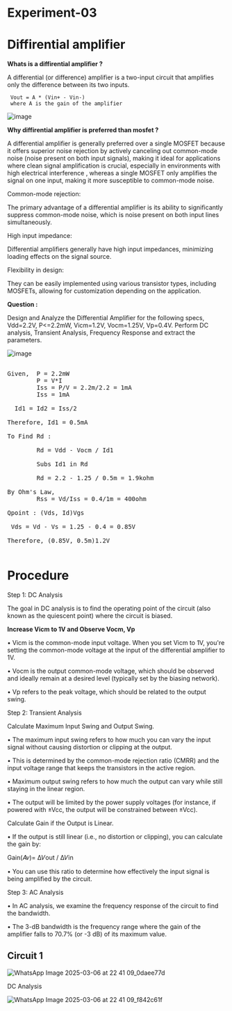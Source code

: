 # Experiment-03

# Diffirential amplifier 

**Whats is a diffirential amplifier ?**

A differential (or difference) amplifier is a two-input circuit that amplifies only the difference between its two inputs.

     Vout = A * (Vin+ - Vin-)
     where A is the gain of the amplifier

![image](https://github.com/user-attachments/assets/ad225cca-8988-4497-9993-49c501c7c360)

**Why diffirential amplifier is preferred than mosfet ?**

A differential amplifier is generally preferred over a single MOSFET because it offers superior noise rejection by actively canceling out common-mode noise (noise present on both input signals), making it ideal for applications where clean signal amplification is crucial, especially in environments with high electrical interference , whereas a single MOSFET only amplifies the signal on one input, making it more susceptible to common-mode noise. 

Common-mode rejection:

The primary advantage of a differential amplifier is its ability to significantly suppress common-mode noise, which is noise present on both input lines simultaneously. 

High input impedance:

Differential amplifiers generally have high input impedances, minimizing loading effects on the signal source. 

Flexibility in design:

They can be easily implemented using various transistor types, including MOSFETs, allowing for customization depending on the application. 

**Question :**

Design and Analyze the Differential Amplifier for the following specs, Vdd=2.2V, P<=2.2mW, Vicm=1.2V, Vocm=1.25V, Vp=0.4V. Perform DC analysis, Transient Analysis, Frequency Response and extract the parameters.

![image](https://github.com/user-attachments/assets/b78dd514-9a27-4a41-a2db-e287d746d321)

<pre>
  
Given,  P = 2.2mW
        P = V*I
        Iss = P/V = 2.2m/2.2 = 1mA
        Iss = 1mA

  Id1 = Id2 = Iss/2

Therefore, Id1 = 0.5mA

To Find Rd :
  
        Rd = Vdd - Vocm / Id1
        
        Subs Id1 in Rd

        Rd = 2.2 - 1.25 / 0.5m = 1.9kohm

By Ohm's Law,
        Rss = Vd/Iss = 0.4/1m = 400ohm

Qpoint : (Vds, Id)Vgs

 Vds = Vd - Vs = 1.25 - 0.4 = 0.85V

Therefore, (0.85V, 0.5m)1.2V

</pre>

# Procedure

Step 1: DC Analysis

The goal in DC analysis is to find the operating point of the circuit (also known as the quiescent point) where the circuit is biased.

**Increase Vicm to 1V and Observe Vocm, Vp**

• Vicm is the common-mode input voltage. When you set Vicm to 1V, you're setting the common-mode voltage at the input of the differential amplifier to 1V.

• Vocm is the output common-mode voltage, which should be observed and ideally remain at a desired level (typically set by the biasing network).

• Vp refers to the peak voltage, which should be related to the output swing.

Step 2: Transient Analysis

Calculate Maximum Input Swing and Output Swing.

• The maximum input swing refers to how much you can vary the input signal without causing distortion or clipping at the output.

• This is determined by the common-mode rejection ratio (CMRR) and the input voltage range that keeps the transistors in the active region.

• Maximum output swing refers to how much the output can vary while still staying in the linear region.

• The output will be limited by the power supply voltages (for instance, if powered with ±Vcc, the output will be constrained between ±Vcc).


Calculate Gain if the Output is Linear.

• If the output is still linear (i.e., no distortion or clipping), you can calculate the gain by:

Gain(𝐴𝑣)= Δ𝑉out / Δ𝑉in

• You can use this ratio to determine how effectively the input signal is being amplified by the circuit.

Step 3: AC Analysis

• In AC analysis, we examine the frequency response of the circuit to find the bandwidth.

• The 3-dB bandwidth is the frequency range where the gain of the amplifier falls to 70.7% (or -3 dB) of its maximum value.


## Circuit 1

![WhatsApp Image 2025-03-06 at 22 41 09_0daee77d](https://github.com/user-attachments/assets/d02ac63d-4c9e-4da9-9a31-7ef425c3145f)


DC Analysis

![WhatsApp Image 2025-03-06 at 22 41 09_f842c61f](https://github.com/user-attachments/assets/dbd979b0-3757-4efd-8f06-b1c57aa7cc96)




